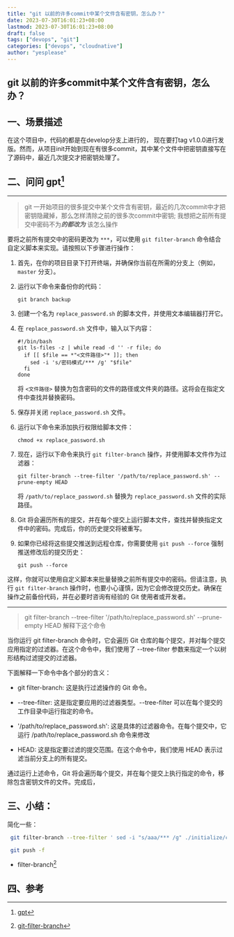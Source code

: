 ```yaml
---
title: "git 以前的许多commit中某个文件含有密钥，怎么办？"
date: 2023-07-30T16:01:23+08:00
lastmod: 2023-07-30T16:01:23+08:00
draft: false
tags: ["devops", "git"]
categories: ["devops", "cloudnative"]
author: "yesplease"
---
```


## git 以前的许多commit中某个文件含有密钥，怎么办？


## 一、场景描述

 在这个项目中，代码的都是在develop分支上进行的， 现在要打tag v1.0.0进行发版。然而，从项目init开始到现在有很多commit，其中某个文件中把密钥直接写在了源码中，最近几次提交才把密钥处理了。



## 二、问问 gpt[^1]

----
> git  一开始项目的很多提交中某个文件含有密钥，最近的几次commit中才把密钥隐藏掉，那么怎样清除之前的很多次commit中密钥; 我想把之前所有提交中密码不为***的都改为***  该怎么操作


要将之前所有提交中的密码更改为 `***`，可以使用 `git filter-branch` 命令结合自定义脚本来实现。请按照以下步骤进行操作：

1. 首先，在你的项目目录下打开终端，并确保你当前在所需的分支上（例如，`master` 分支）。

2. 运行以下命令来备份你的代码：
   ```plaintext
   git branch backup
   ```

3. 创建一个名为 `replace_password.sh` 的脚本文件，并使用文本编辑器打开它。

4. 在 `replace_password.sh` 文件中，输入以下内容：
   ```plaintext
   #!/bin/bash
   git ls-files -z | while read -d '' -r file; do
     if [[ $file == *"<文件路径>"* ]]; then
       sed -i 's/密码模式/*** /g' "$file"
     fi
   done
   ```
   将 `<文件路径>` 替换为包含密码的文件的路径或文件夹的路径。这将会在指定文件中查找并替换密码。

5. 保存并关闭 `replace_password.sh` 文件。

6. 运行以下命令来添加执行权限给脚本文件：
   ```plaintext
   chmod +x replace_password.sh
   ```

7. 现在，运行以下命令来执行 `git filter-branch` 操作，并使用脚本文件作为过滤器：
   ```plaintext
   git filter-branch --tree-filter '/path/to/replace_password.sh' --prune-empty HEAD
   ```
   将 `/path/to/replace_password.sh` 替换为 `replace_password.sh` 文件的实际路径。

8. Git 将会遍历所有的提交，并在每个提交上运行脚本文件，查找并替换指定文件中的密码。完成后，你的历史提交将被重写。

9. 如果你已经将这些提交推送到远程仓库，你需要使用 `git push --force` 强制推送修改后的提交历史：
   ```plaintext
   git push --force
   ```

这样，你就可以使用自定义脚本来批量替换之前所有提交中的密码。但请注意，执行 `git filter-branch` 操作时，也要小心谨慎，因为它会修改提交历史。确保在操作之前备份代码，并在必要时咨询有经验的 Git 使用者或开发者。

----

>git filter-branch --tree-filter '/path/to/replace_password.sh' --prune-empty HEAD
  解释下这个命令

当你运行 git filter-branch 命令时，它会遍历 Git 仓库的每个提交，并对每个提交应用指定的过滤器。在这个命令中，我们使用了 --tree-filter 参数来指定一个以树形结构过滤提交的过滤器。

下面解释一下命令中各个部分的含义：

- git filter-branch: 这是执行过滤操作的 Git 命令。

- --tree-filter: 这是指定要应用的过滤器类型。--tree-filter 可以在每个提交的工作目录中运行指定的命令。

- '/path/to/replace_password.sh': 这是具体的过滤器命令。在每个提交中，它运行 /path/to/replace_password.sh 命令来修改

- HEAD: 这是指定要过滤的提交范围。在这个命令中，我们使用 HEAD 表示过滤当前分支上的所有提交。

通过运行上述命令，Git 将会遍历每个提交，并在每个提交上执行指定的命令，移除包含密钥文件的文件。完成后，
## 三、小结：
简化一些：
```sh
 git filter-branch --tree-filter ' sed -i "s/aaa/*** /g" ./initialize/config.go' --prune-empty HEAD

 git push -f
```
 - filter-branch[^2]

## 四、参考

[^1]: [gpt]()

[^2]: [git-filter-branch](https://git-scm.com/book/zh/v2/Git-%E5%B7%A5%E5%85%B7-%E4%BD%BF%E7%94%A8-Git-%E8%B0%83%E8%AF%95)
